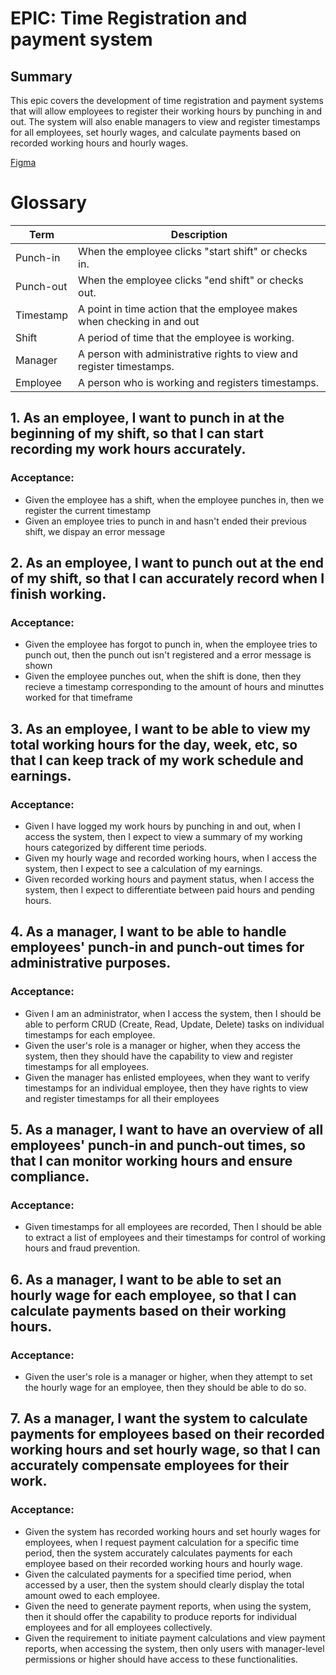 # EPIC: Time Registration and payment system

## Summary

This epic covers the development of time registration and payment systems that will allow employees to register their working hours by punching in and out. The system will also enable managers to view and register timestamps for all employees, set hourly wages, and calculate payments based on recorded working hours and hourly wages.

[Figma](https://www.figma.com/file/BlTDzZWpK9gtXc3ykFKBzj/Prototype-sys?type=design&node-id=0%3A1&mode=design&t=TFDN3ABhmAk5PRDy-1)

# Glossary

| Term      | Description                                                             |
| --------- | ----------------------------------------------------------------------- |
| Punch-in  | When the employee clicks "start shift" or checks in.                    |
| Punch-out | When the employee clicks "end shift" or checks out.                     |
| Timestamp | A point in time action that the employee makes when checking in and out |
| Shift     | A period of time that the employee is working.                          |
| Manager   | A person with administrative rights to view and register timestamps.    |
| Employee  | A person who is working and registers timestamps.                       |

## 1. As an employee, I want to punch in at the beginning of my shift, so that I can start recording my work hours accurately.

### Acceptance:

- Given the employee has a shift, when the employee punches in, then we register the current timestamp
- Given an employee tries to punch in and hasn't ended their previous shift, we dispay an error message

## 2. As an employee, I want to punch out at the end of my shift, so that I can accurately record when I finish working.

### Acceptance:

- Given the employee has forgot to punch in, when the employee tries to punch out, then the punch out isn't registered and a error message is shown
- Given the employee punches out, when the shift is done, then they recieve a timestamp corresponding to the amount of hours and minuttes worked for that timeframe

## 3. As an employee, I want to be able to view my total working hours for the day, week, etc, so that I can keep track of my work schedule and earnings.

### Acceptance:

- Given I have logged my work hours by punching in and out, when I access the system, then I expect to view a summary of my working hours categorized by
  different time periods.
- Given my hourly wage and recorded working hours, when I access the system, then I expect to see a calculation of my earnings.
- Given recorded working hours and payment status, when I access the system, then I expect to differentiate between paid hours and pending hours.

## 4. As a manager, I want to be able to handle employees' punch-in and punch-out times for administrative purposes.

### Acceptance:

- Given I am an administrator, when I access the system, then I should be able to perform CRUD (Create, Read, Update, Delete) tasks on individual timestamps for each employee.
- Given the user's role is a manager or higher, when they access the system, then they should have the capability to view and register timestamps for all employees.
- Given the manager has enlisted employees, when they want to verify timestamps for an individual employee, then they have rights to view and register timestamps for all their employees

## 5. As a manager, I want to have an overview of all employees' punch-in and punch-out times, so that I can monitor working hours and ensure compliance.

### Acceptance:

- Given timestamps for all employees are recorded, Then I should be able to extract a list of employees and their timestamps for control of working hours and fraud prevention.

## 6. As a manager, I want to be able to set an hourly wage for each employee, so that I can calculate payments based on their working hours.

### Acceptance:

- Given the user's role is a manager or higher, when they attempt to set the hourly wage for an employee, then they should be able to do so.

## 7. As a manager, I want the system to calculate payments for employees based on their recorded working hours and set hourly wage, so that I can accurately compensate employees for their work.

### Acceptance:

- Given the system has recorded working hours and set hourly wages for employees, when I request payment calculation for a specific time period, then the system accurately calculates payments for each employee based on their recorded working hours and hourly wage.
- Given the calculated payments for a specified time period, when accessed by a user, then the system should clearly display the total amount owed to each employee.
- Given the need to generate payment reports, when using the system, then it should offer the capability to produce reports for individual employees and for all employees collectively.
- Given the requirement to initiate payment calculations and view payment reports, when accessing the system, then only users with manager-level permissions or higher should have access to these functionalities.
